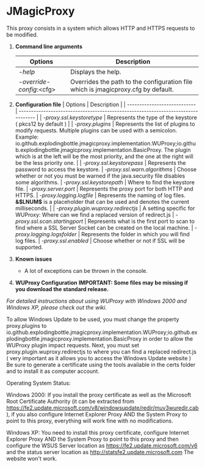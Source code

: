 JMagicProxy
===========

This proxy consists in a system which allows HTTP and HTTPS requests to be modified.

1) **Command line arguments**


   | Options                    | Description                                                                       |
   | ---------------------------- | --------------------------------------------------------------------------------- |
   | *-help*                    | Displays the help.                                                                |
   | *-override-config*:\<cfg\> | Overrides the path to the configuration file which is jmagicproxy.cfg by default. |

2) **Configuration file**
   | Options                    | Description                                                                       |
   | ---------------------------- | --------------------------------------------------------------------------------- |
   | *-proxy.ssl.keystoretype*					| Represents the type of the keystore ( pkcs12 by default ) |
   | *-proxy.plugins*							| Represents the list of plugins to modify requests. Multiple plugins can be used with a semicolon. Example: io.github.explodingbottle.jmagicproxy.implementation.WUProxy;io.github.explodingbottle.jmagicproxy.implementation.BasicProxy. The plugin which is at the left will be the most priority, and the one at the right will be the less priority one. |
   | *-proxy.ssl.keystorepass*					| Represents the password to access the keystore.
   | *-proxy.ssl.warn.algorithms*				| Choose whether or not you must be warned if the java.security file disables some algorithms.
   | *-proxy.ssl.keystorepath*					| Where to find the keystore file.
   | *-proxy.server.port*						| Represents the proxy port for both HTTP and HTTPS.
   | *-proxy.logging.logfile*					| Represents the naming of log files. **&\$LNUM\$** is a placeholder that can be used and denotes the current milliseconds. |
   | *-proxy.plugin.wuproxy.redirectjs*			| A setting specific for WUProxy: Where can we find a replaced version of redirect.js
   | *-proxy.ssl.scan.startingport*				| Represents what is the first port to scan to find where a SSL Server Socket can be created on the local machine.
   | *-proxy.logging.logsfolder*				| Represents the folder in which you will find log files.
   | *-proxy.ssl.enabled*						| Choose whether or not if SSL will be supported.
3) **Known issues**

   - A lot of exceptions can be thrown in the console.
4) **WUProxy Configuration**
   **IMPORTANT: Some files may be missing if you download the standard release.**

*For detailed instructions about using WUProxy with Windows 2000 and Windows XP, please check out the wiki.*

To allow Windows Update to be used, you must change the property proxy.plugins to
io.github.explodingbottle.jmagicproxy.implementation.WUProxy;io.github.explodingbottle.jmagicproxy.implementation.BasicProxy
in order to allow the WUProxy plugin impact requests.
Next, you must set proxy.plugin.wuproxy.redirectjs to where you can find a replaced redirect.js ( very important as it allows you to access the Windows Update website )
Be sure to generate a certificate using the tools available in the certs folder and to install it as computer account.

Operating System Status:

Windows 2000: If you install the proxy certificate as well as the Microsoft Root Certificate Authority
(it can be extracted from https://fe2.update.microsoft.com/v8/windowsupdate/redir/muv3wuredir.cab), if you
also configure Internet Explorer Proxy AND the System Proxy to point to this proxy, everything will work fine with no modifications.

Windows XP: You need to install this proxy certificate, configure Internet Explorer Proxy AND the System Proxy to point to this proxy
and then configure the WSUS Server location as https://fe2.update.microsoft.com/v6 and the status server location as http://statsfe2.update.microsoft.com
The website won't work.
